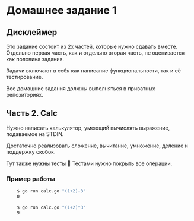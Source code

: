 # Домашнее задание 1

## Дисклеймер

Это задание состоит из 2х частей, которые нужно сдавать вместе.
Отдельно первая часть, как и отдельно вторая часть, не оценивается
как половина задания.

Задачи включают в себя как написание функциональности, так и её
тестирование.

Все домашние задания должны выполняться в приватных репозиториях.

## Часть 2. Calc

Нужно написать калькулятор, умеющий вычислять выражение, подаваемое на STDIN.

Достаточно реализовать сложение, вычитание, умножение, деление и поддержку скобок.

Тут также нужны тесты 🙂 Тестами нужно покрыть все операции.

### Пример работы

```bash
    $ go run calc.go "(1+2)-3"
    0

    $ go run calc.go "(1+2)*3"
    9
```

